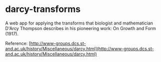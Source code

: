 # darcy-transforms
A web app for applying the transforms that biologist and mathematician D'Arcy Thompson describes in his pioneering work: On Growth and Form (1917).

Reference: [http://www-groups.dcs.st-and.ac.uk/history/Miscellaneous/darcy.html](http://www-groups.dcs.st-and.ac.uk/history/Miscellaneous/darcy.html)
